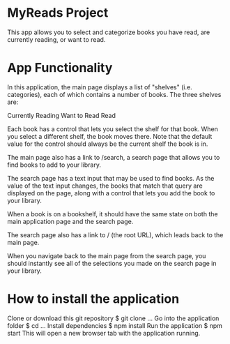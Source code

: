 # MyReads Project

This app allows you to select and categorize books you have read,
are currently reading, or want to read.

# App Functionality
In this application, the main page displays a list of "shelves" (i.e. categories),
each of which contains a number of books. The three shelves are:

Currently Reading
Want to Read
Read

Each book has a control that lets you select the shelf for that book.
When you select a different shelf, the book moves there.
Note that the default value for the control should always be the current shelf
the book is in.

The main page also has a link to /search, a search page that allows you to find
books to add to your library.

The search page has a text input that may be used to find books. As the value of
the text input changes, the books that match that query are displayed on the page,
along with a control that lets you add the book to your library.

When a book is on a bookshelf, it should have the same state on both the main
application page and the search page.

The search page also has a link to / (the root URL), which leads back to the main page.

When you navigate back to the main page from the search page, you should instantly
see all of the selections you made on the search page in your library.

# How to install the application

Clone or download this git repository
$ git clone ...
Go into the application folder
$ cd ...
Install dependencies
$ npm install
Run the application
$ npm start
This will open a new browser tab with the application running.
